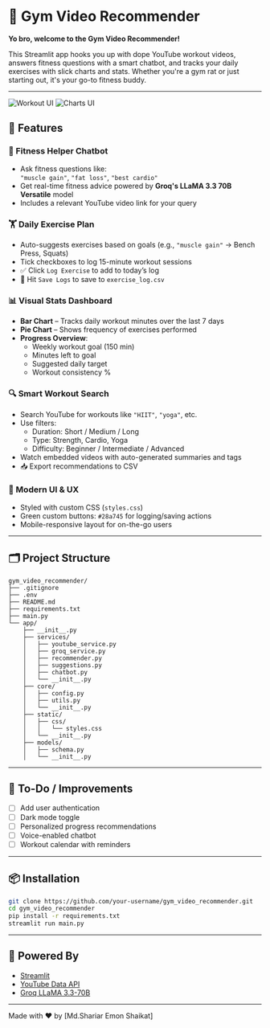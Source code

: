 # 💪 Gym Video Recommender

**Yo bro, welcome to the Gym Video Recommender!**

This Streamlit app hooks you up with dope YouTube workout videos, answers fitness questions with a smart chatbot, and tracks your daily exercises with slick charts and stats. Whether you're a gym rat or just starting out, it's your go-to fitness buddy.

---

![Workout UI](https://github.com/user-attachments/assets/dffd35d4-4c55-4321-b83c-dc989f35b0b7)
![Charts UI](https://github.com/user-attachments/assets/0db0ab7f-2408-4825-b5c9-01d900407d80)

## 🚀 Features

### 🧠 Fitness Helper Chatbot
- Ask fitness questions like:  
  `"muscle gain"`, `"fat loss"`, `"best cardio"`
- Get real-time fitness advice powered by **Groq's LLaMA 3.3 70B Versatile** model
- Includes a relevant YouTube video link for your query

### 🏋️ Daily Exercise Plan
- Auto-suggests exercises based on goals (e.g., `"muscle gain"` → Bench Press, Squats)
- Tick checkboxes to log 15-minute workout sessions
- ✅ Click `Log Exercise` to add to today’s log
- 💾 Hit `Save Logs` to save to `exercise_log.csv`

### 📊 Visual Stats Dashboard
- **Bar Chart** – Tracks daily workout minutes over the last 7 days
- **Pie Chart** – Shows frequency of exercises performed
- **Progress Overview**:
  - Weekly workout goal (150 min)
  - Minutes left to goal
  - Suggested daily target
  - Workout consistency %

### 🔍 Smart Workout Search
- Search YouTube for workouts like `"HIIT"`, `"yoga"`, etc.
- Use filters:
  - Duration: Short / Medium / Long
  - Type: Strength, Cardio, Yoga
  - Difficulty: Beginner / Intermediate / Advanced
- Watch embedded videos with auto-generated summaries and tags
- 📥 Export recommendations to CSV

### 💅 Modern UI & UX
- Styled with custom CSS (`styles.css`)
- Green custom buttons: `#28a745` for logging/saving actions
- Mobile-responsive layout for on-the-go users

---

## 🗂️ Project Structure
```
gym_video_recommender/
├── .gitignore
├── .env
├── README.md
├── requirements.txt
├── main.py
└── app/
    ├── __init__.py
    ├── services/
    │   ├── youtube_service.py
    │   ├── groq_service.py
    │   ├── recommender.py
    │   ├── suggestions.py
    │   ├── chatbot.py
    │   └── __init__.py
    ├── core/
    │   ├── config.py
    │   ├── utils.py
    │   └── __init__.py
    ├── static/
    │   ├── css/
    │   │   └── styles.css
    │   └── __init__.py
    ├── models/
    │   ├── schema.py
    │   └── __init__.py
```

---

## 📌 To-Do / Improvements
- [ ] Add user authentication
- [ ] Dark mode toggle
- [ ] Personalized progress recommendations
- [ ] Voice-enabled chatbot
- [ ] Workout calendar with reminders

---

## 📦 Installation
```bash
git clone https://github.com/your-username/gym_video_recommender.git
cd gym_video_recommender
pip install -r requirements.txt
streamlit run main.py
```

---

## 🧠 Powered By
- [Streamlit](https://streamlit.io/)
- [YouTube Data API](https://developers.google.com/youtube/v3)
- [Groq LLaMA 3.3-70B](https://groq.com/)

---

Made with ❤️ by [Md.Shariar Emon Shaikat]

